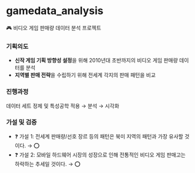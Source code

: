 # gamedata_analysis
🎮 비디오 게임 판매량 데이터 분석 프로젝트

### 기획의도
- **신작 게임 기획 방향성 설정**을 위해 2010년대 초반까지의 비디오 게임 판매량 데이터를 분석
- **지역별 판매 전략**을 수립하기 위해 전세계 각지의 판매 패턴을 비교

### 진행과정
데이터 세트 정제 및 특성공학 적용 → 분석 → 시각화

### 가설 및 검증
- ❓ 가설 1: 전세계 판매량/선호 장르 등의 패턴은 북미 지역의 패턴과 가장 유사할 것이다. → ⭕️
- ❓ 가설 2: 모바일 하드웨어 시장의 성장으로 인해 전통적인 비디오 게임 판매고는 하락하는 추세일 것이다. → ⭕️
